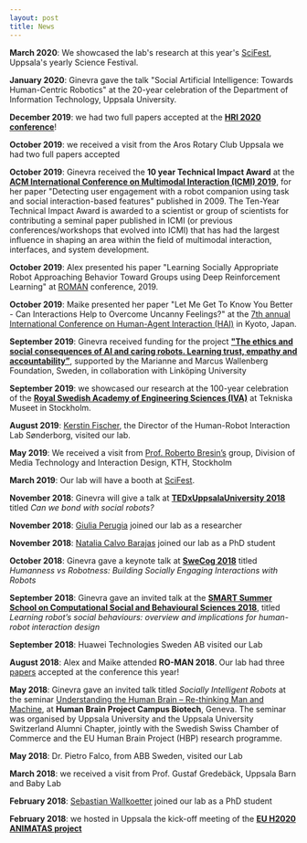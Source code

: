 ```yaml
---
layout: post
title: News
---
```

**March 2020**: We showcased the lab's research at this year's [SciFest](https://www.scifest.uu.se), Uppsala's yearly Science Festival.

**January 2020**: Ginevra gave the talk "Social Artificial Intelligence: Towards Human-Centric Robotics" at the 20-year celebration of the Department of Information Technology, Uppsala University.

**December 2019**: we had two full papers accepted at the [**HRI 2020 conference**](https://humanrobotinteraction.org/2020/)! 

**October 2019**: we received a visit from the Aros Rotary Club Uppsala we had two full papers accepted 

**October 2019**: Ginevra received the **10 year Technical Impact Award** at the [**ACM International Conference on Multimodal Interaction (ICMI) 2019**](http://icmi.acm.org/2019/), for her paper "Detecting user engagement with a robot companion using task and social interaction-based features" published in 2009.
The Ten-Year Technical Impact Award  is awarded to a scientist or group of scientists for contributing a seminal paper published in ICMI (or previous conferences/workshops that evolved into ICMI) that has had the largest influence in shaping an area within the field of multimodal interaction, interfaces, and system development.

**October 2019**: Alex presented his paper "Learning Socially Appropriate Robot Approaching Behavior Toward Groups using Deep Reinforcement Learning" at <a class="news-link" href="http://ro-man2019.org/">ROMAN</a> conference, 2019.

**October 2019**: Maike presented her paper "Let Me Get To Know You Better - Can Interactions Help to Overcome Uncanny Feelings?" at the <a class="news-link" href="http://hai-conference.net/hai2019/">7th annual International Conference on Human-Agent Interaction (HAI)</a> in Kyoto, Japan.

**September 2019**: Ginevra received funding for the project [**"The ethics and social consequences of AI and caring robots. Learning trust, empathy and accountability”**](http://wasp-hs.org/), supported by the Marianne and Marcus Wallenberg Foundation, Sweden, in collaboration with Linköping University

**September 2019**: we showcased our research at the 100-year celebration of the [**Royal Swedish Academy of Engineering Sciences (IVA)**](https://www.iva.se/iva-in-english1/) at Tekniska Museet in Stockholm.

**August 2019**: [Kerstin Fischer](https://www.sdu.dk/en/om_sdu/institutter_centre/idk/projekter/human-robot+interaction/research+team/kerstin+fischer), the Director of the Human-Robot Interaction Lab Sønderborg, visited our lab.

**May 2019**: We received a visit from [Prof. Roberto Bresin’s](https://www.kth.se/profile/roberto) group, Division of Media Technology and Interaction Design, KTH, Stockholm

**March 2019**: Our lab will have a booth at [SciFest](https://www.scifest.uu.se).

**November 2018**: Ginevra will give a talk at [**TEDxUppsalaUniversity 2018**](https://tedxuppsalauniversity.com/speakers/) titled *Can we bond with social robots?*


**November 2018**: [Giulia Perugia](https://usr-lab.github.io/people/) joined our lab as a researcher

**November 2018**: [Natalia Calvo Barajas](https://usr-lab.github.io/people/) joined our lab as a PhD student 


**October 2018**: Ginevra gave a keynote talk at [**SweCog 2018**](http://www.swecog.se/conference/2018/) titled *Humanness vs Robotness: Building Socially Engaging Interactions with Robots*


**September 2018**: Ginevra gave an invited talk at the [**SMART Summer School on  Computational Social and Behavioural Sciences 2018**](http://www.animatas.eu/index.php?perma=smart_school), titled *Learning robot’s social behaviours: overview and implications for human-robot interaction design*


**September 2018**: Huawei Technologies Sweden AB visited our Lab

**August 2018**: Alex and Maike attended **RO-MAN 2018**. Our lab had three [papers](https://usr-lab.github.io/publications/) accepted at the conference this year!


**May 2018**: Ginevra gave an invited talk titled *Socially Intelligent Robots* at the seminar [Understanding the Human Brain – Re-thinking Man and Machine](http://www.uu.se/en/news-media/news/article/?id=10680&area=2,4,5,7,16&typ=artikel&lang=en), at **Human Brain Project Campus Biotech**, Geneva. The seminar was organised by Uppsala University and the Uppsala University Switzerland Alumni Chapter, jointly with the Swedish Swiss Chamber of Commerce and the EU Human Brain Project (HBP) research programme. 



**May 2018**: Dr. Pietro Falco, from ABB Sweden, visited our Lab

**March 2018**: we received a visit from Prof. Gustaf Gredebäck, Uppsala Barn and Baby Lab

**February 2018**: [Sebastian Wallkoetter](https://usr-lab.github.io/people/) joined our lab as a PhD student


**February 2018**: we hosted in Uppsala the kick-off meeting of the [**EU H2020 ANIMATAS project**](http://www.animatas.eu/)
